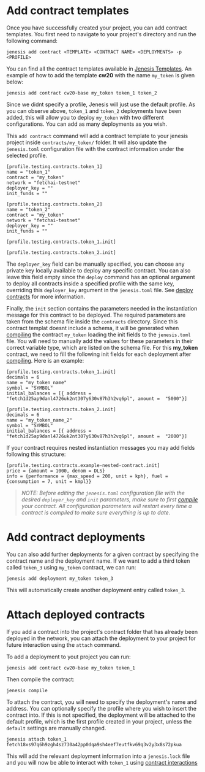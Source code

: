 # Add contract templates
Once you have successfully created your project, you can add contract templates. You first need to navigate to your project's directory and run the following command:

```
jenesis add contract <TEMPLATE> <CONTRACT NAME> <DEPLOYMENTS> -p <PROFILE>
```
You can find all the contract templates available in [Jenesis Templates](https://github.com/fetchai/jenesis-templates).
An example of how to add the template **cw20** with the name `my_token` is given below:

```
jenesis add contract cw20-base my_token token_1 token_2
```

Since we didnt specify a profile, Jenesis will just use the default profile. As you can observe above, `token_1` and `token_2` deployments have been added, this will allow you to deploy `my_token` with two different configurations. You can add as many deployments as you wish.

This ```add contract``` command will add a contract template to your jenesis project inside `contracts/my_token/` folder. It will also update the `jenesis.toml` configuration file with the contract information under the selected profile.

```
[profile.testing.contracts.token_1]
name = "token_1"
contract = "my_token"
network = "fetchai-testnet"
deployer_key = ""
init_funds = ""

[profile.testing.contracts.token_2]
name = "token_2"
contract = "my_token"
network = "fetchai-testnet"
deployer_key = ""
init_funds = ""

[profile.testing.contracts.token_1.init]

[profile.testing.contracts.token_2.init]
```

The `deployer_key` field can be manually specified, you can choose any private key locally available to deploy any specific contract. You can also leave this field empty since the ```deploy``` command has an optional argument to deploy all contracts inside a specified profile with the same key, overriding this `deployer_key` argument in the `jenesis.toml` file. See [deploy contracts](deploy-contracts.md) for more information. 

Finally, the `init` section contains the parameters needed in the instantiation message for this contract to be deployed. The required parameters are taken from the schema file inside the `contracts` directory. Since this contract templat doesnt include a schema, it will be generated when [compiling](compile-contracts.md) the contract `my_token` loading the init fields to the `jenesis.toml` file. You will need to manually add the values for these parameters in their correct variable type, which are listed on the schema file. For this  **my_token** contract, we need to fill the following init fields for each deployment after [compiling](compile-contracts.md). Here is an example:

```
[profile.testing.contracts.token_1.init]
decimals = 6
name = "my_token_name"
symbol = "SYMBOL"
initial_balances = [{ address = "fetch1d25ap9danl4726uk2nt307y630v87h3h2vq6pl", amount =  "5000"}]

[profile.testing.contracts.token_2.init]
decimals = 6
name = "my_token_name_2"
symbol = "SYMBOL"
initial_balances = [{ address = "fetch1d25ap9danl4726uk2nt307y630v87h3h2vq6pl", amount =  "2000"}]
```

If your contract requires nested instantiation messages you may add fields following this structure:

```
[profile.testing.contracts.example-nested-contract.init]
price = {amount = 1000, denom = DLS}
info = {performance = {max_speed = 200, unit = kph}, fuel = {consumption = 7, unit = kmpl}}
```
> *NOTE: Before editing the `jenesis.toml` configuration file with the desired `deployer_key` and `init` parameters, make sure to first [compile](compile-contracts.md) your contract. All configuration parameters will restart every time a contract is compiled to make sure everything is up to date.*


# Add contract deployments
You can also add further deployments for a given contract by specifying the contract name and the deployment name. If we want to add a third token called `token_3` using `my_token` contract, we can run:  

```
jenesis add deployment my_token token_3
```
This will automatically create another deployment entry called `token_3`.

# Attach deployed contracts

If you add a contract into the project's contract folder that has already been deployed in the network, you can attach the deployment to your project for future interaction using the ```attach``` command.

To add a deployment to yout project you can run:

```
jenesis add contract cw20-base my_token token_1
```

Then compile the contract:

```
jenesis compile
```

To attach the contract, you will need to specify the deployment's name and address. You can optionally specify the profile where you wish to insert the contract into. If this is not specified, the deployment will be attached to the default profile, which is the first profile created in your project, unless the `default` settings are manually changed.

```
jenesis attach token_1 fetch18xs97q6h9zgh4sz730a42pp0dqa9sh4eef7eutfkv69q3v2y3x8s72pkua
```

This will add the relevant deployment information into a `jenesis.lock` file and you will now be able to interact with `token_1` using [contract interactions](use-contracts.md) 
